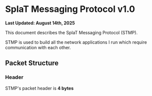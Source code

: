 # SplaT Messaging Protocol v1.0

**Last Updated: August 14th, 2025**

This document describes the SplaT Messaging Protocol (STMP).

STMP is used to build all the network applications I run which require communication with each other.

## Packet Structure

### Header

STMP's packet header is **4 bytes**


